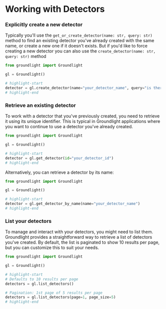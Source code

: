 # Working with Detectors

### Explicitly create a new detector

Typically you'll use the `get_or_create_detector(name: str, query: str)` method to find an existing detector you've already created with the same name, or create a new one if it doesn't exists. But if you'd like to force creating a new detector you can also use the `create_detector(name: str, query: str)` method

<!-- Don't test because we don't allow reusing the same name across multiple detectors -->

```python notest
from groundlight import Groundlight

gl = Groundlight()

# highlight-start
detector = gl.create_detector(name="your_detector_name", query="is there a hummingbird near the feeder?")
# highlight-end
```

### Retrieve an existing detector
To work with a detector that you've previously created, you need to retrieve it using its unique identifier. This is typical in Groundlight applications where you want to continue to use a detector you've already created.

<!-- Don't test because the ID can't be faked -->

```python notest
from groundlight import Groundlight

gl = Groundlight()

# highlight-start
detector = gl.get_detector(id="your_detector_id")
# highlight-end
```

Alternatively, you can retrieve a detector by its name:

```python notest
from groundlight import Groundlight

gl = Groundlight()

# highlight-start
detector = gl.get_detector_by_name(name="your_detector_name")
# highlight-end
```

### List your detectors
To manage and interact with your detectors, you might need to list them. Groundlight provides a straightforward way to retrieve a list of detectors you've created. By default, the list is paginated to show 10 results per page, but you can customize this to suit your needs.

```python
from groundlight import Groundlight

gl = Groundlight()

# highlight-start
# Defaults to 10 results per page
detectors = gl.list_detectors()

# Pagination: 1st page of 5 results per page
detectors = gl.list_detectors(page=1, page_size=5)
# highlight-end
```
